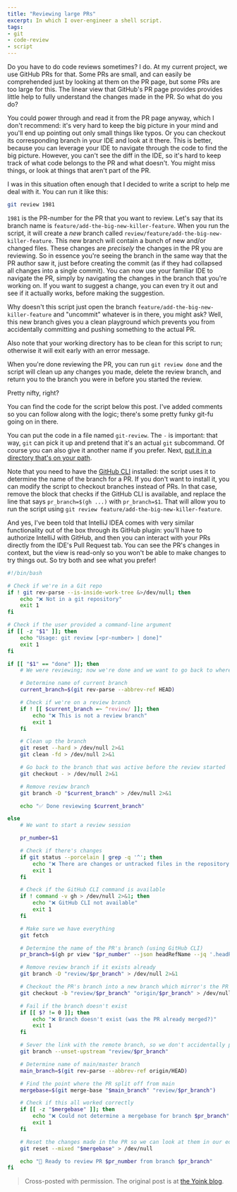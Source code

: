 ```yaml
---
title: "Reviewing large PRs"
excerpt: In which I over-engineer a shell script.
tags:
- git
- code-review
- script
---
```

Do you have to do code reviews sometimes? I do. At my current project, we use GitHub PRs for that. Some PRs are small, and can easily be comprehended just by looking at them on the PR page, but some PRs are too large for this. The linear view that GitHub's PR page provides provides little help to fully understand the changes made in the PR. So what do you do?

You could power through and read it from the PR page anyway, which I don't recommend: it's very hard to keep the big picture in your mind and you'll end up pointing out only small things like typos. Or you can checkout its corresponding branch in your IDE and look at it there. This is better, because you can leverage your IDE to navigate through the code to find the big picture. However, you can't see the diff in the IDE, so it's hard to keep track of what code belongs to the PR and what doesn't. You might miss things, or look at things that aren't part of the PR.

I was in this situation often enough that I decided to write a script to help me deal with it. You can run it like this:

```sh
git review 1981
```

`1981` is the PR-number for the PR that you want to review. Let's say that its branch name is `feature/add-the-big-new-killer-feature`. When you run the script, it will create a _new_ branch called `review/feature/add-the-big-new-killer-feature`. This new branch will contain a bunch of new and/or changed files. These changes are _precisely_ the changes in the PR you are reviewing. So in essence you're seeing the branch in the same way that the PR author saw it, just before creating the commit (as if they had collapsed all changes into a single commit). You can now use your familiar IDE to navigate the PR, simply by navigating the changes in the branch that you're working on. If you want to suggest a change, you can even try it out and see if it actually works, before making the suggestion.

Why doesn't this script just open the branch `feature/add-the-big-new-killer-feature` and "uncommit" whatever is in there, you might ask? Well, this new branch gives you a clean playground which prevents you from accidentally committing and pushing something to the actual PR.

Also note that your working directory has to be clean for this script to run; otherwise it will exit early with an error message.

When you're done reviewing the PR, you can run `git review done` and the script will clean up any changes you made, delete the review branch, and return you to the branch you were in before you started the review.

Pretty nifty, right?

You can find the code for the script below this post. I've added comments so you can follow along with the logic; there's some pretty funky git-fu going on in there.

You can put the code in a file named `git-review`. The `-` is important: that way, `git` can pick it up and pretend that it's an actual `git` subcommand. Of course you can also give it another name if you prefer. Next, [put it in a directory that's on your path](https://apple.stackexchange.com/q/275343/175504).

Note that you need to have the [GitHub CLI](https://cli.github.com/) installed: the script uses it to determine the name of the branch for a PR. If you don't want to install it, you can modify the script to checkout branches instead of PRs. In that case, remove the block that checks if the GitHub CLI is available, and replace the line that says `pr_branch=$(gh ...)` with `pr_branch=$1`. That will allow you to run the script using `git review feature/add-the-big-new-killer-feature`.

And yes, I've been told that IntelliJ IDEA comes with very similar functionality out of the box through its GitHub plugin: you'll have to authorize IntelliJ with GitHub, and then you can interact with your PRs directly from the IDE's Pull Request tab. You can see the PR's changes in context, but the view is read-only so you won't be able to make changes to try things out. So try both and see what you prefer!

```sh
#!/bin/bash

# Check if we're in a Git repo
if ! git rev-parse --is-inside-work-tree &>/dev/null; then
    echo "❌ Not in a git repository"
    exit 1
fi

# Check if the user provided a command-line argument
if [[ -z "$1" ]]; then
    echo "Usage: git review [<pr-number> | done]"
    exit 1
fi

if [[ "$1" == "done" ]]; then
    # We were reviewing; now we're done and we want to go back to where we were

    # Determine name of current branch
    current_branch=$(git rev-parse --abbrev-ref HEAD)

    # Check if we're on a review branch
    if ! [[ $current_branch =~ ^review/ ]]; then
        echo "❌ This is not a review branch"
        exit 1
    fi

    # Clean up the branch
    git reset --hard > /dev/null 2>&1
    git clean -fd > /dev/null 2>&1

    # Go back to the branch that was active before the review started
    git checkout - > /dev/null 2>&1

    # Remove review branch
    git branch -D "$current_branch" > /dev/null 2>&1

    echo "✅ Done reviewing $current_branch"

else
    # We want to start a review session

    pr_number=$1

    # Check if there's changes
    if git status --porcelain | grep -q '^'; then
        echo "❌ There are changes or untracked files in the repository"
        exit 1
    fi

    # Check if the GitHub CLI command is available
    if ! command -v gh > /dev/null 2>&1; then
        echo "❌ GitHub CLI not available"
        exit 1
    fi

    # Make sure we have everything
    git fetch

    # Determine the name of the PR's branch (using GitHub CLI)
    pr_branch=$(gh pr view "$pr_number" --json headRefName --jq '.headRefName')

    # Remove review branch if it exists already
    git branch -D "review/$pr_branch" > /dev/null 2>&1

    # Checkout the PR's branch into a new branch which mirror's the PR's branch, but with 'review/' in front
    git checkout -b "review/$pr_branch" "origin/$pr_branch" > /dev/null 2>&1

    # Fail if the branch doesn't exist
    if [[ $? != 0 ]]; then
        echo "❌ Branch doesn't exist (was the PR already merged?)"
        exit 1
    fi

    # Sever the link with the remote branch, so we don't accidentally push something to it
    git branch --unset-upstream "review/$pr_branch"

    # Determine name of main/master branch
    main_branch=$(git rev-parse --abbrev-ref origin/HEAD)

    # Find the point where the PR split off from main
    mergebase=$(git merge-base "$main_branch" "review/$pr_branch")

    # Check if this all worked correctly
    if [[ -z "$mergebase" ]]; then
        echo "❌ Could not determine a mergebase for branch $pr_branch"
        exit 1
    fi

    # Reset the changes made in the PR so we can look at them in our editor
    git reset --mixed "$mergebase" > /dev/null

    echo "🚀 Ready to review PR $pr_number from branch $pr_branch"
fi
```

> Cross-posted with permission. The original post is at [the Yoink blog](https://yoink.nl/posts/2024/12/24/reviewing-large-prs.html).
